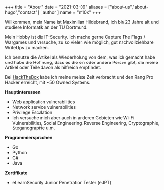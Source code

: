 +++
title = "About"
date = "2021-03-09"
aliases = ["about-us","about-hugo","contact"]
[ author ]
  name = "m10x"
+++

Willkommen, mein Name ist Maximilian Hildebrand, ich bin 23 Jahre alt und studiere Informatik an der TU Dortmund.

Mein Hobby ist die IT-Security. Ich mache gerne Capture The Flags / Wargames und versuche, zu so vielen wie möglich, gut nachvollziehbare WriteUps zu machen.

Ich benutze die Artikel als Wiederholung von dem, was ich gemacht habe und habe die Hoffnung, dass es die ein oder andere Person gibt, die meine Artikel oder Teile davon als hilfreich empfindet.

Bei [HackTheBox](https://www.hackthebox.eu/home/users/profile/19366) habe ich meine meiste Zeit verbracht und den Rang Pro Hacker erreicht, mit ~50 Owned Systems.

**Hauptinteressen**

* Web application vulnerabilities
* Network service vulnerabilities
* Privilege Escalation
* Ich versuche mich aber auch in anderen Gebieten wie Wi-Fi Vulnerabilities, Social Engineering, Reverse Engineering, Cryptographie, Steganographie u.m.

**Programmiersprachen**

* Go
* Python
* C#
* Java

**Zertifikate**

* eLearnSecurity Junior Penetration Tester (eJPT)
